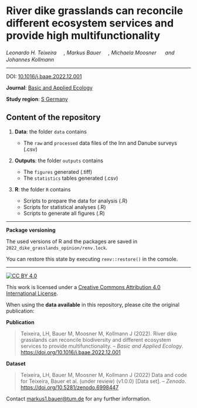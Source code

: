 # River dike grasslands can reconcile different ecosystem services and provide high multifunctionality

_Leonardo H. Teixeira <a href="https://orcid.org/0000-0001-7443-087X"><img src="https://info.orcid.org/wp-content/uploads/2019/11/orcid_16x16.png" width="16" height = "16"></a>, Markus Bauer <a href="https://orcid.org/0000-0001-5372-4174"><img src="https://info.orcid.org/wp-content/uploads/2019/11/orcid_16x16.png" width="16" height = "16"></a>, Michaela Moosner <a href="https://orcid.org/0000-0002-7340-9363"><img src="https://info.orcid.org/wp-content/uploads/2019/11/orcid_16x16.png" width="16" height = "16"></a> and Johannes Kollmann <a href="https://orcid.org/0000-0002-4990-3636"><img src="https://info.orcid.org/wp-content/uploads/2019/11/orcid_16x16.png" width="16" height = "16"></a>_  

***

DOI: [10.1016/j.baae.2022.12.001](https://doi.org/10.1016/j.baae.2022.12.001)

**Journal**: [Basic and Applied Ecology](https://www.sciencedirect.com/journal/basic-and-applied-ecology)

**Study region**: [S Germany](https://www.openstreetmap.org/#map=9/48.1844/12.5958)

## Content of the repository

1. __Data__: the folder `data` contains  
    * The `raw` and `processed` data files of the Inn and Danube surveys (.csv)
    
2. __Outputs__: the folder `outputs` contains  
    * The `figures` generated (.tiff)
    * The `statistics` tables generated (.csv)
    
3. __R__: the folder `R` contains
    * Scripts to prepare the data for analysis (.R)
    * Scripts for statistical analyses (.R)
    * Scripts to generate all figures (.R)

***

__Package versioning__

The used versions of R and the packages are saved in `2022_dike_grasslands_opinion/renv.lock`.

You can restore this state by executing `renv::restore()` in the console.

***

[![CC BY 4.0][cc-by-shield]][cc-by]

This work is licensed under a
[Creative Commons Attribution 4.0 International License][cc-by].

[cc-by]: http://creativecommons.org/licenses/by/4.0/
[cc-by-shield]: https://img.shields.io/badge/License-CC%20BY%204.0-lightgrey.svg

When using the __data available__ in this repository, please cite the original publication:

**Publication**

> Teixeira, LH, Bauer M, Moosner M, Kollmann J (2022). River dike grasslands can reconcile biodiversity and different ecosystem services to provide multifunctionality. – *Basic and Applied Ecology*. https://doi.org/10.1016/j.baae.2022.12.001

**Dataset**

> Teixeira, LH, Bauer M, Moosner M, Kollmann J (2022) Data and code for Teixeira, Bauer et al. (under review) (v1.0.0) [Data set]. – *Zenodo*. https://doi.org/10.5281/zenodo.6998447

Contact markus1.bauer@tum.de for any further information.
